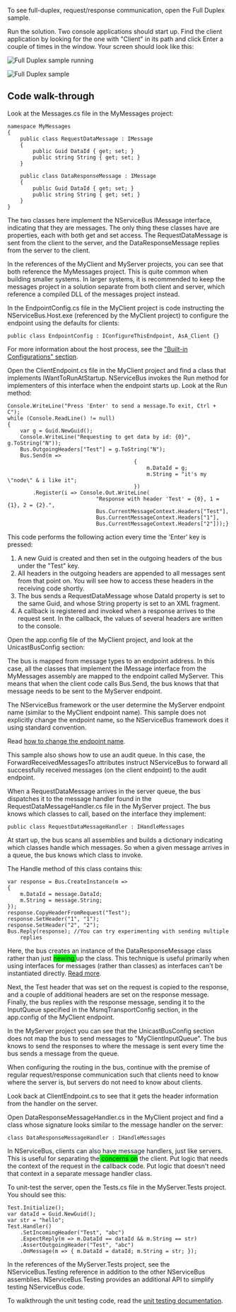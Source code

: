 <!--
title: "Full Duplex Sample using NServiceBus V3"
tags: 
-->

To see full-duplex, request/response communication, open the Full Duplex sample.

Run the solution. Two console applications should start up. Find the client application by looking for the one with "Client" in its path and click Enter a couple of times in the window. Your screen should look like this:

![Full Duplex sample running](https://particular.blob.core.windows.net/media/Default/images/fullduplex_running.png)

![Full Duplex sample](https://particular.blob.core.windows.net/media/Default/images/fullduplex.png "Full Duplex sample")

Code walk-through
-----------------

Look at the Messages.cs file in the MyMessages project:

    namespace MyMessages
    {
        public class RequestDataMessage : IMessage
        {
            public Guid DataId { get; set; }
            public string String { get; set; }
        }

        public class DataResponseMessage : IMessage
        {
            public Guid DataId { get; set; }
            public string String { get; set; }
        }
    }

The two classes here implement the NServiceBus IMessage interface, indicating that they are messages. The only thing these classes have are properties, each with both get and set access. The RequestDataMessage is sent from the client to the server, and the DataResponseMessage replies from the server to the client.

In the references of the MyClient and MyServer projects, you can see that both reference the MyMessages project. This is quite common when building smaller systems. In larger systems, it is recommended to keep the messages project in a solution separate from both client and server, which reference a compiled DLL of the messages project instead.

In the EndpointConfig.cs file in the MyClient project is code instructing the NServiceBus.Host.exe (referenced by the MyClient project) to configure the endpoint using the defaults for clients:

    public class EndpointConfig : IConfigureThisEndpoint, AsA_Client {}

For more information about the host process, see the ["Built-in Configurations" section](the-nservicebus-host.md).

Open the ClientEndpoint.cs file in the MyClient project and find a class that implements IWantToRunAtStartup. NServiceBus invokes the Run method for implementers of this interface when the endpoint starts up. Look at the Run method:

    Console.WriteLine("Press 'Enter' to send a message.To exit, Ctrl + C");
    while (Console.ReadLine() != null)
    {
        var g = Guid.NewGuid();
        Console.WriteLine("Requesting to get data by id: {0}", g.ToString("N"));
        Bus.OutgoingHeaders["Test"] = g.ToString("N");
        Bus.Send(m =>
                                            {
                                                m.DataId = g;
                                                m.String = "it's my \"node\" & i like it";
                                            })
            .Register(i => Console.Out.WriteLine(
                                "Response with header 'Test' = {0}, 1 = {1}, 2 = {2}.",
                                Bus.CurrentMessageContext.Headers["Test"],
                                Bus.CurrentMessageContext.Headers["1"],
                                Bus.CurrentMessageContext.Headers["2"]));}

This code performs the following action every time the 'Enter' key is pressed:

1.  A new Guid is created and then set in the outgoing headers of the
    bus under the "Test" key.
2.  All headers in the outgoing headers are appended to all messages
    sent from that point on. You will see how to access these headers in
    the receiving code shortly.
3.  The bus sends a RequestDataMessage whose DataId property is set to
    the same Guid, and whose String property is set to an XML fragment.
4.  A callback is registered and invoked when a response arrives to the
    request sent. In the callback, the values of several headers are
    written to the console.

Open the app.config file of the MyClient project, and look at the UnicastBusConfig section:







The bus is mapped from message types to an endpoint address. In this case, all the classes that implement the IMessage interface from the MyMessages assembly are mapped to the endpoint called MyServer. This means that when the client code calls Bus.Send<requestdatamessage>, the bus knows that that message needs to be sent to the MyServer endpoint.

The NServiceBus framework or the user determine the MyServer endpoint name (similar to the MyClient endpoint name). This sample does not explicitly change the endpoint name, so the NServiceBus framework does it using standard convention.

Read [how to change the endpoint name](how-to-specify-your-input-queue-name.md).

This sample also shows how to use an audit queue. In this case, the ForwardReceivedMessagesTo attributes instruct NServiceBus to forward all successfully received messages (on the client endpoint) to the audit endpoint.

When a RequestDataMessage arrives in the server queue, the bus dispatches it to the message handler found in the RequestDataMessageHandler.cs file in the MyServer project. The bus knows which classes to call, based on the interface they implement:

    public class RequestDataMessageHandler : IHandleMessages

At start up, the bus scans all assemblies and builds a dictionary indicating which classes handle which messages. So when a given message arrives in a queue, the bus knows which class to invoke.

The Handle method of this class contains this:

    var response = Bus.CreateInstance(m => 
    { 
        m.DataId = message.DataId;
        m.String = message.String;
    });
    response.CopyHeaderFromRequest("Test");
    response.SetHeader("1", "1");
    response.SetHeader("2", "2");
    Bus.Reply(response); //You can try experimenting with sending multiple
        replies

Here, the bus creates an instance of the DataResponseMessage class rather than just <span style="background-color:Lime;">newing </span>up the class. This technique is useful primarily when using interfaces for messages (rather than classes) as interfaces can't be instantiated directly. [Read more](how-do-i-define-a-message.md).

Next, the Test header that was set on the request is copied to the response, and a couple of additional headers are set on the response message. Finally, the bus replies with the response message, sending it to the InputQueue specified in the MsmqTransportConfig section, in the app.config of the MyClient endpoint.

In the MyServer project you can see that the UnicastBusConfig section does not map the bus to send messages to "MyClientInputQueue". The bus knows to send the responses to where the message is sent every time the bus sends a message from the queue.

When configuring the routing in the bus, continue with the premise of regular request/response communication such that clients need to know where the server is, but servers do not need to know about clients.

Look back at ClientEndpoint.cs to see that it gets the header information from the handler on the server.

Open DataResponseMessageHandler.cs in the MyClient project and find a class whose signature looks similar to the message handler on the server:

    class DataResponseMessageHandler : IHandleMessages

In NServiceBus, clients can also have message handlers, just like servers. This is useful for separating the<span style="background-color:Lime;"> concerns on</span> the client. Put logic that needs the context of the request in the callback code. Put logic that doesn't need that context in a separate message handler class.

To unit-test the server, open the Tests.cs file in the MyServer.Tests project. You should see this:

    Test.Initialize();
    var dataId = Guid.NewGuid();
    var str = "hello";
    Test.Handler()
        .SetIncomingHeader("Test", "abc")
        .ExpectReply(m => m.DataId == dataId && m.String == str)
        .AssertOutgoingHeader("Test", "abc")
        .OnMessage(m => { m.DataId = dataId; m.String = str; });

In the references of the MyServer.Tests project, see the NServiceBus.Testing reference in addition to the other NServiceBus assemblies. NServiceBus.Testing provides an additional API to simplify testing NServiceBus code.

To walkthrough the unit testing code, read the [unit testing documentation](unit-testing.md).

